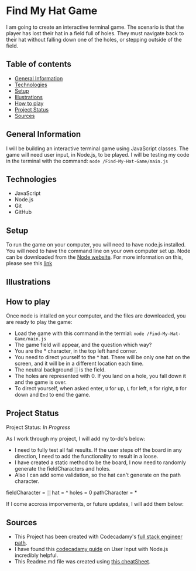 Find My Hat Game
=======
I am going to create an interactive terminal game. The scenario is that the player has lost their hat in a field full of holes. They must navigate back to their hat without falling down one of the holes, or stepping outside of the field. 

## Table of contents 
* [General Information](#general-information)
* [Technologies](#technologies)
* [Setup](#setup)
* [Illustrations](#Illustrations)
* [How to play](#how-to-play)
* [Project Status](#project-status)
* [Sources](#sources)

## General Information 

I will be building an interactive terminal game using JavaScript classes. The game will need  user input, in Node.js, to be played. 
I will be testing my code in the terminal with the command:
`node /Find-My-Hat-Game/main.js`


## Technologies 

* JavaScript 
* Node.js
* Git
* GitHub

## Setup 

To run the game on your computer, you will need to have node.js installed. 
You will need to have the command line on your own computer set up. 
Node can be downloaded from the [Node website](https://nodejs.org/en/). 
For more information on this, please see this [link](https://www.codecademy.com/articles/setting-up-node-locally) 

## Illustrations



## How to play 

Once node is intalled on your computer, and the files are downloaded, you are ready to play the game: 
* Load the game with this command in the termial: `node /Find-My-Hat-Game/main.js`
* The game field will appear, and the question which way? 
* You are the * character, in the top left hand corner. 
* You need to direct yourself to the ^ hat. There will be only one hat on the screen, and it will be in a different location each time. 
* The neutral background ░ is the field. 
* The holes are represented with 0. If you land on a hole, you fall down it and the game is over. 
* To direct yourself, when asked enter, `U` for up, `L` for left, `R` for right, `D` for down and `End` to end the game. 

## Project Status

Project Status: *In Progress* 

As I work through my project, I will add my to-do's below: 
* I need to fully test all fail results. If the user steps off the board in any direction, I need to add the functionality to result in a loose. 
* I have created a static method to be the board, I now need to randomly generate the fieldCharacters and holes. 
* Also I can add some validation, so the hat can't generate on the path character. 

fieldCharacter = ░
hat = ^ 
holes = 0
pathCharacter = *


If I come accross imporvements, or future updates, I will add them below: 



## Sources

* This Project has been created with Codecadamy's [full stack engineer path](https://www.codecademy.com/learn/paths/full-stack-engineer-career-path).
* I have found this [codecadamy guide](https://www.codecademy.com/articles/getting-user-input-in-node-js) on User Input with Node.js incredibly helpful. 
* This Readme.md file was created using [this cheatSheet](https://github.com/adam-p/markdown-here/wiki/Markdown-Cheatsheet). 